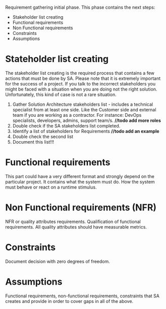 Requirement gathering initial phase. This phase contains the next steps:
- Stakeholder list creating
- Functional requirements
- Non Functional requirements
- Constraints
- Assumptions

# Stateholder list creating
The stakeholder list creating is the required process that contains a few actions that must be done by SA. Please note that it is extremely important for the success of a project. If you talk to the incorrect stakeholders you might be faced with a situation when you are doing not the right solution. Unfortunately, this kind of case is not a rare situation.
1) Gather Solution Architecture stakeholders list - includes a technical specialist from at least one side. Like the Customer side and external team if you are working as a contractor. For instance: DevOps specialists, developers, admins, support team/s. **//todo add more roles**
2) Double check if the SA stakeholders list completed.
3) Identify a list of stakeholders for Requirements **//todo add an example**
4) Double check the second list
5) Document this list!!!

# Functional requirements
This part could have a very different format and strongly depend on the particular project. It contains what the system must do. How the system must behave or react on a runtime stimulus.

# Non Functional requirements (NFR)
NFR or quality attributes requirements. Qualification of functional requirements. All quality attributes should have measurable metrics. 

# Constraints
Document decision with zero degrees of freedom.

# Assumptions
Functional requirements, non-functional requirements, constraints that SA creates and provide in order to cover gaps in all of the above.
